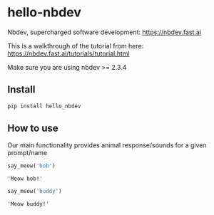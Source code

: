 hello-nbdev
================

<!-- WARNING: THIS FILE WAS AUTOGENERATED! DO NOT EDIT! -->

Nbdev, supercharged software development: https://nbdev.fast.ai

This is a walkthrough of the tutorial from here:
https://nbdev.fast.ai/tutorials/tutorial.html

Make sure you are using nbdev \>= 2.3.4

## Install

``` sh
pip install hello_nbdev
```

## How to use

Our main functionality provides animal response/sounds for a given
prompt/name

``` python
say_meow('bob')
```

    'Meow bob!'

``` python
say_meow('buddy')
```

    'Meow buddy!'

